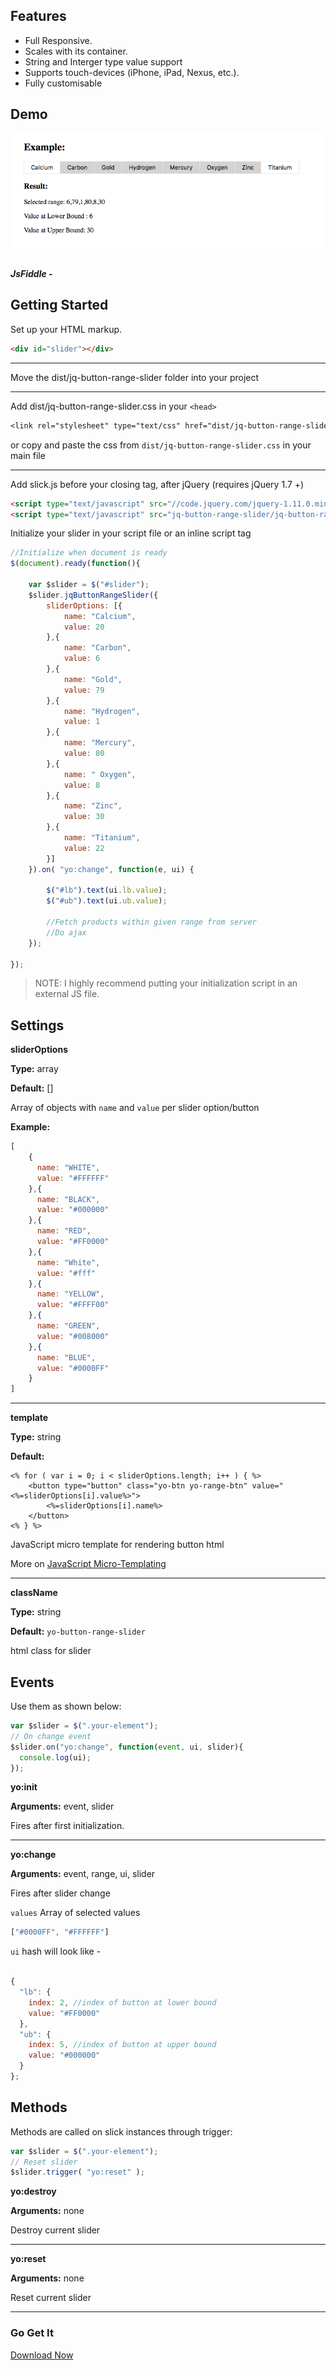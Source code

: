 ## Features
- Full Responsive.
- Scales with its container.
- String and Interger type value support
- Supports touch-devices (iPhone, iPad, Nexus, etc.).
- Fully customisable

## Demo

![alt text](https://raw.githubusercontent.com/mohandere/jq-button-range-slider/master/demo/Screenshot.png "Slider demo")

##### JsFiddle -

## Getting Started
Set up your HTML markup.
```html
<div id="slider"></div>
```

---

Move the dist/jq-button-range-slider folder into your project

---

Add dist/jq-button-range-slider.css in your ```<head>```

```css
<link rel="stylesheet" type="text/css" href="dist/jq-button-range-slider.css"/>
```
or copy and paste the css from `dist/jq-button-range-slider.css` in your main file

---

Add slick.js before your closing <body> tag, after jQuery (requires jQuery 1.7 +)

```html
<script type="text/javascript" src="//code.jquery.com/jquery-1.11.0.min.js"></script>
<script type="text/javascript" src="jq-button-range-slider/jq-button-range-slider.min.js"></script>
```

Initialize your slider in your script file or an inline script tag

```javascript
//Initialize when document is ready
$(document).ready(function(){

	var $slider = $("#slider");
	$slider.jqButtonRangeSlider({
		sliderOptions: [{
			name: "Calcium",
			value: 20
		},{
			name: "Carbon",
			value: 6
		},{
			name: "Gold",
			value: 79
		},{
			name: "Hydrogen",
			value: 1
		},{
			name: "Mercury",
			value: 80
		},{
			name: "	Oxygen",
			value: 8
		},{
			name: "Zinc",
			value: 30
		},{
			name: "Titanium",
			value: 22
		}]
	}).on( "yo:change", function(e, ui) {

		$("#lb").text(ui.lb.value);
		$("#ub").text(ui.ub.value);

		//Fetch products within given range from server
		//Do ajax
	});

});

```

> NOTE: I highly recommend putting your initialization script in an external JS file.


## Settings

**sliderOptions**

**Type:** array

**Default:** []

Array of objects with `name` and `value` per slider option/button

**Example:**
```javascript
[
	{
	  name: "WHITE",
	  value: "#FFFFFF"
	},{
	  name: "BLACK",
	  value: "#000000"
	},{
	  name: "RED",
	  value: "#FF0000"
	},{
	  name: "White",
	  value: "#fff"
	},{
	  name: "YELLOW",
	  value: "#FFFF00"
	},{
	  name: "GREEN",
	  value: "#008000"
	},{
	  name: "BLUE",
	  value: "#0000FF"
	}
]

```

---

**template**

**Type:** string

**Default:**

```
<% for ( var i = 0; i < sliderOptions.length; i++ ) { %>
	<button type="button" class="yo-btn yo-range-btn" value="<%=sliderOptions[i].value%>">
		<%=sliderOptions[i].name%>
	</button>
<% } %>
```

JavaScript micro template for rendering button html

More on [JavaScript Micro-Templating](http://ejohn.org/blog/javascript-micro-templating/)

---

**className**

**Type:** string

**Default:** <code>yo-button-range-slider</code>

html class for slider

## Events

Use them as shown below:

```javascript
var $slider = $(".your-element");
// On change event
$slider.on("yo:change", function(event, ui, slider){
  console.log(ui);
});

```

**yo:init**

**Arguments:** event, slider

Fires after first initialization.

---

**yo:change**

**Arguments:** event, range, ui, slider

Fires after slider change

<code>values</code> Array of selected values

```javascript
["#0000FF", "#FFFFFF"]
```

<code>ui</code> hash will look like -

```javascript

{
  "lb": {
    index: 2, //index of button at lower bound
    value: "#FF0000"
  },
  "ub": {
    index: 5, //index of button at upper bound
    value: "#000000"
  }
};

```



## Methods

Methods are called on slick instances through trigger:

```javascript
var $slider = $(".your-element");
// Reset slider
$slider.trigger( "yo:reset" );

```


**yo:destroy**

**Arguments:** none

Destroy current slider

---

**yo:reset**

**Arguments:** none

Reset current slider

---

### Go Get It

[Download Now](https://github.com/mohandere/jq-button-range-slider/)
